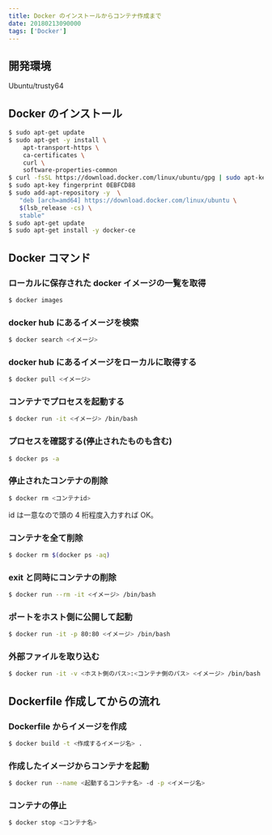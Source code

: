 ```yaml
---
title: Docker のインストールからコンテナ作成まで
date: 20180213090000
tags: ['Docker']
---
```


## 開発環境
Ubuntu/trusty64

## Docker のインストール
```bash
$ sudo apt-get update
$ sudo apt-get -y install \
    apt-transport-https \
    ca-certificates \
    curl \
    software-properties-common
$ curl -fsSL https://download.docker.com/linux/ubuntu/gpg | sudo apt-key add -
$ sudo apt-key fingerprint 0EBFCD88
$ sudo add-apt-repository -y  \
   "deb [arch=amd64] https://download.docker.com/linux/ubuntu \
   $(lsb_release -cs) \
   stable"
$ sudo apt-get update
$ sudo apt-get install -y docker-ce
```

## Docker コマンド
### ローカルに保存された docker イメージの一覧を取得
```bash
$ docker images
```

### docker hub にあるイメージを検索
```bash
$ docker search <イメージ>
```

### docker hub にあるイメージをローカルに取得する
```bash
$ docker pull <イメージ>
```

### コンテナでプロセスを起動する
```bash
$ docker run -it <イメージ> /bin/bash
```

### プロセスを確認する(停止されたものも含む)
```bash
$ docker ps -a
```

### 停止されたコンテナの削除
```bash
$ docker rm <コンテナid>
```

id は一意なので頭の 4 桁程度入力すれば OK。

### コンテナを全て削除
```bash
$ docker rm $(docker ps -aq)
```

### exit と同時にコンテナの削除
```bash
$ docker run --rm -it <イメージ> /bin/bash
```

### ポートをホスト側に公開して起動
```bash
$ docker run -it -p 80:80 <イメージ> /bin/bash
```

### 外部ファイルを取り込む
```bash
$ docker run -it -v <ホスト側のパス>:<コンテナ側のパス> <イメージ> /bin/bash
```

## Dockerfile 作成してからの流れ
### Dockerfile からイメージを作成
```bash
$ docker build -t <作成するイメージ名> .
```

### 作成したイメージからコンテナを起動
```bash
$ docker run --name <起動するコンテナ名> -d -p <イメージ名>
```

### コンテナの停止
```bash
$ docker stop <コンテナ名>
```
